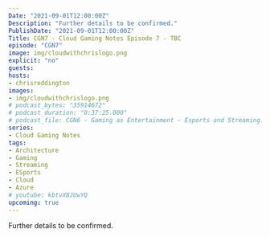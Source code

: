 ```yaml
---
Date: "2021-09-01T12:00:00Z"
Description: "Further details to be confirmed."
PublishDate: "2021-09-01T12:00:00Z"
Title: CGN7 - Cloud Gaming Notes Episode 7 - TBC
episode: "CGN7"
image: img/cloudwithchrislogo.png
explicit: "no"
guests:
hosts:
- chrisreddington
images:
- img/cloudwithchrislogo.png
# podcast_bytes: "35914672"
# podcast_duration: "0:37:25.000"
# podcast_file: CGN6 - Gaming as Entertainment - Esports and Streaming.mp3
series:
- Cloud Gaming Notes
tags:
- Architecture
- Gaming
- Streaming
- ESports
- Cloud
- Azure
# youtube: kbtvX8JUwYQ
upcoming: true
---
```

Further details to be confirmed.

